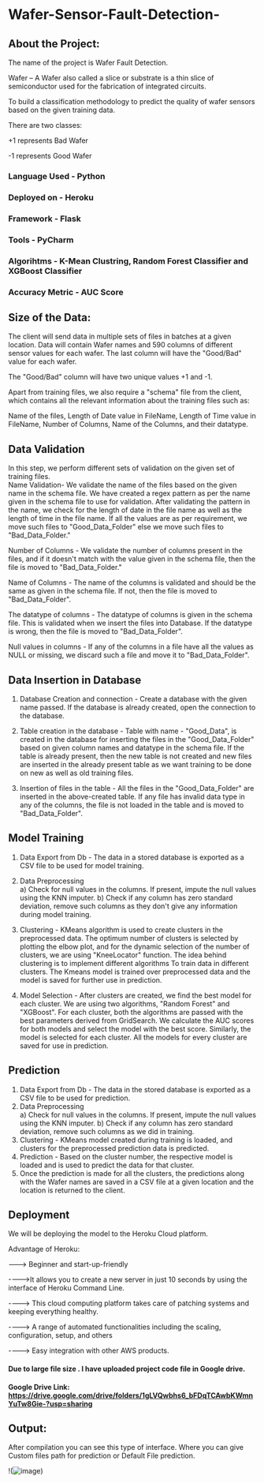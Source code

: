 # Wafer-Sensor-Fault-Detection-



## About the Project: 

The name of the project is Wafer Fault Detection. 

Wafer – A Wafer also called a slice or substrate is a thin slice of semiconductor used for the fabrication of integrated circuits. 

To build a classification methodology to predict the quality of wafer sensors based on the given training data. 

There are two classes: 

+1 represents Bad Wafer 

-1 represents Good Wafer 

### Language Used - Python
### Deployed on - Heroku
### Framework - Flask
### Tools - PyCharm
### Algorihtms - K-Mean Clustring, Random Forest Classifier and XGBoost Classifier
### Accuracy Metric - AUC Score


## Size of the Data: 

The client will send data in multiple sets of files in batches at a given location. Data will contain Wafer names and 590 columns of different sensor values for each wafer. The last column will have the "Good/Bad" value for each wafer. 

The "Good/Bad" column will have two unique values +1 and -1.   

Apart from training files, we also require a "schema" file from the client, which contains all the relevant information about the training files such as: 

Name of the files, Length of Date value in FileName, Length of Time value in FileName, Number of Columns, Name of the Columns, and their datatype. 

## Data Validation 

In this step, we perform different sets of validation on the given set of training files.  
 Name Validation- We validate the name of the files based on the given name in the schema file. We have created a regex pattern as per the name given in the schema file to use for validation. After validating the pattern in the name, we check for the length of date in the file name as well as the length of time in the file name. If all the values are as per requirement, we move such files to "Good_Data_Folder" else we move such files to "Bad_Data_Folder."

 Number of Columns - We validate the number of columns present in the files, and if it doesn't match with the value given in the schema file, then the file is moved to "Bad_Data_Folder."


 Name of Columns - The name of the columns is validated and should be the same as given in the schema file. If not, then the file is moved to "Bad_Data_Folder".

 The datatype of columns - The datatype of columns is given in the schema file. This is validated when we insert the files into Database. If the datatype is wrong, then the file is moved to "Bad_Data_Folder".


Null values in columns - If any of the columns in a file have all the values as NULL or missing, we discard such a file and move it to "Bad_Data_Folder".
 
## Data Insertion in Database
 
1) Database Creation and connection - Create a database with the given name passed. If the database is already created, open the connection to the database. 

2) Table creation in the database - Table with name - "Good_Data", is created in the database for inserting the files in the "Good_Data_Folder" based on given column names and datatype in the schema file. If the table is already present, then the new table is not created and new files are inserted in the already present table as we want training to be done on new as well as old training files.     

3) Insertion of files in the table - All the files in the "Good_Data_Folder" are inserted in the above-created table. If any file has invalid data type in any of the columns, the file is not loaded in the table and is moved to "Bad_Data_Folder".
   
## Model Training 
1) Data Export from Db - The data in a stored database is exported as a CSV file to be used for model training.

2) Data Preprocessing   
   a) Check for null values in the columns. If present, impute the null values using the KNN imputer.
   b) Check if any column has zero standard deviation, remove such columns as they don't give any information during model training.

3) Clustering - KMeans algorithm is used to create clusters in the preprocessed data. The optimum number of clusters is selected by plotting the elbow plot, and for the dynamic selection of the number of clusters, we are using "KneeLocator" function. The idea behind clustering is to implement different algorithms
   To train data in different clusters. The Kmeans model is trained over preprocessed data and the model is saved for further use in prediction.

4) Model Selection - After clusters are created, we find the best model for each cluster. We are using two algorithms, "Random Forest" and "XGBoost". For each cluster, both the algorithms are passed with the best parameters derived from GridSearch. We calculate the AUC scores for both models and select the model with the best score. Similarly, the model is selected for each cluster. All the models for every cluster are saved for use in prediction.

## Prediction 
 
1) Data Export from Db - The data in the stored database is exported as a CSV file to be used for prediction.
2) Data Preprocessing    
   a) Check for null values in the columns. If present, impute the null values using the KNN imputer.
   b) Check if any column has zero standard deviation, remove such columns as we did in training.
3) Clustering - KMeans model created during training is loaded, and clusters for the preprocessed prediction data is predicted.
4) Prediction - Based on the cluster number, the respective model is loaded and is used to predict the data for that cluster.
5) Once the prediction is made for all the clusters, the predictions along with the Wafer names are saved in a CSV file at a given location and the location is returned to the client.

   
## Deployment

We will be deploying the model to the Heroku Cloud platform. 

Advantage of Heroku: 

---> Beginner and start-up-friendly 

---->It allows you to create a new server in just 10 seconds by using the interface of Heroku Command Line. 

----> This cloud computing platform takes care of patching systems and keeping everything healthy. 

----> A range of automated functionalities including the scaling, configuration, setup, and others 

----> Easy integration with other AWS products. 

#### Due to large file size . I have uploaded project code file in Google drive.

#### Google Drive Link: https://drive.google.com/drive/folders/1gLVQwbhs6_bFDqTCAwbKWmnYuTw8Gie-?usp=sharing

## Output:
After compilation you can see this type of interface. Where you can give Custom files path for prediction or Default File prediction.

!(![image](https://user-images.githubusercontent.com/66250589/114569670-ce959580-9c92-11eb-8ec7-8824a82e44c9.png))

   
   
   
   
